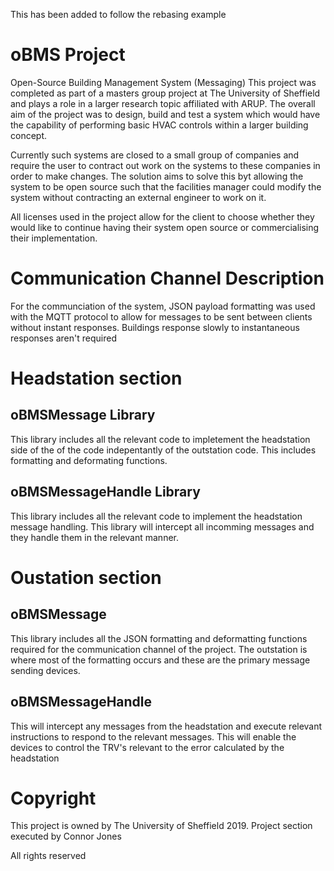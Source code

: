 This has been added to follow the rebasing example 

# oBMS Project
Open-Source Building Management System (Messaging)
This project was completed as part of a masters group project at The University of Sheffield and plays a role in a larger research topic affiliated with ARUP. The overall aim of the project was to design, build and test a system which would have the capability of performing basic HVAC controls within a larger building concept. 

Currently such systems are closed to a small group of companies and require the user to contract out work on the systems to these companies in order to make changes. The solution aims to solve this byt allowing the system to be open source such that the facilities manager could modify the system without contracting an external engineer to work on it.

All licenses used in the project allow for the client to choose whether they would like to continue having their system open source or commercialising their implementation.

# Communication Channel Description
For the communciation of the system, JSON payload formatting was used with the MQTT protocol to allow for messages to be sent between clients without instant responses. Buildings response slowly to instantaneous responses aren't required

# Headstation section
## oBMSMessage Library
This library includes all the relevant code to impletement the headstation side of the of the code indepentantly of the outstation code.
This includes formatting and deformating functions.

## oBMSMessageHandle Library 
This library includes all the relevant code to implement the headstation message handling. This library will intercept all incomming messages and they handle them in the relevant manner.

# Oustation section
## oBMSMessage
This library includes all the JSON formatting and deformatting functions required for the communication channel of the project.
The outstation is where most of the formatting occurs and these are the primary message sending devices.

## oBMSMessageHandle 
This will intercept any messages from the headstation and execute relevant instructions to respond to the relevant messages. This will enable the devices to control the TRV's relevant to the error calculated by the headstation

# Copyright 
This project is owned by The University of Sheffield 2019.
Project section executed by Connor Jones

All rights reserved

